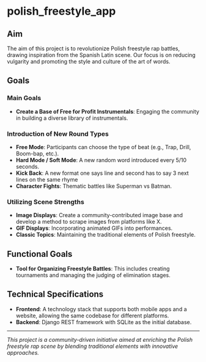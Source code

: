 # polish_freestyle_app

## Aim
The aim of this project is to revolutionize Polish freestyle rap battles, drawing inspiration from the Spanish Latin scene. Our focus is on reducing vulgarity and promoting the style and culture of the art of words.

## Goals

### Main Goals
- **Create a Base of Free for Profit Instrumentals**: Engaging the community in building a diverse library of instrumentals.

### Introduction of New Round Types
- **Free Mode**: Participants can choose the type of beat (e.g., Trap, Drill, Boom-bap, etc.).
- **Hard Mode / Soft Mode**: A new random word introduced every 5/10 seconds.
- **Kick Back**: A new format one says line and second has to say 3 next lines on the same rhyme
- **Character Fights**: Thematic battles like Superman vs Batman.

### Utilizing Scene Strengths
- **Image Displays**: Create a community-contributed image base and develop a method to scrape images from platforms like X.
- **GIF Displays**: Incorporating animated GIFs into performances.
- **Classic Topics**: Maintaining the traditional elements of Polish freestyle.

## Functional Goals
- **Tool for Organizing Freestyle Battles**: This includes creating tournaments and managing the judging of elimination stages.

## Technical Specifications
- **Frontend**: A technology stack that supports both mobile apps and a website, allowing the same codebase for different platforms.
- **Backend**: Django REST framework with SQLite as the initial database.

---
*This project is a community-driven initiative aimed at enriching the Polish freestyle rap scene by blending traditional elements with innovative approaches.*
